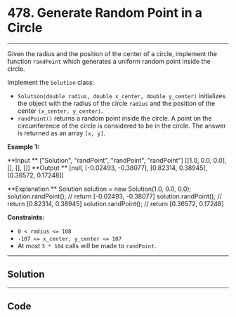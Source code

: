 # 478. Generate Random Point in a Circle

---

Given the radius and the position of the center of a circle, implement the function `randPoint` which generates a uniform random point inside the circle.

Implement the `Solution` class:

  * `Solution(double radius, double x_center, double y_center)` initializes the object with the radius of the circle `radius` and the position of the center `(x_center, y_center)`.
  * `randPoint()` returns a random point inside the circle. A point on the circumference of the circle is considered to be in the circle. The answer is returned as an array `[x, y]`.



 

**Example 1:**


**Input **
["Solution", "randPoint", "randPoint", "randPoint"]
[[1.0, 0.0, 0.0], [], [], []]
**Output **
[null, [-0.02493, -0.38077], [0.82314, 0.38945], [0.36572, 0.17248]]

**Explanation **
Solution solution = new Solution(1.0, 0.0, 0.0);
solution.randPoint(); // return [-0.02493, -0.38077]
solution.randPoint(); // return [0.82314, 0.38945]
solution.randPoint(); // return [0.36572, 0.17248]


 

**Constraints:**

  * `0 < radius <= 108`
  * `-107 <= x_center, y_center <= 107`
  * At most `3 * 104` calls will be made to `randPoint`.

---

## Solution



---

## Code
```python


```